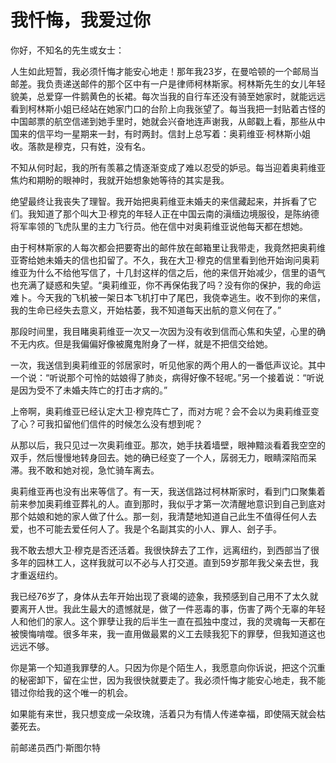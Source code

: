 # 我忏悔，我爱过你

你好，不知名的先生或女士： 

人生如此短暂，我必须忏悔才能安心地走！那年我23岁，在曼哈顿的一个邮局当邮差。我负责递送邮件的那个区中有一户是律师柯林斯家。柯林斯先生的女儿年轻貌美，总爱穿一件鹅黄色的长裙。每次当我的自行车还没有骑至她家时，就能远远看到柯林斯小姐已经站在她家门口的台阶上向我张望了。每当我把一封贴着古怪的中国邮票的航空信递到她手里时，她就会兴奋地连声谢我，从邮戳上看，那些从中国来的信平均一星期来一封，有时两封。信封上总写着：奥莉维亚·柯林斯小姐收。落款是穆克，只有姓，没有名。 

不知从何时起，我的所有羡慕之情逐渐变成了难以忍受的妒忌。每当迎着奥莉维亚焦灼和期盼的眼神时，我就开始想象她等待的其实是我。 

绝望最终让我丧失了理智。我开始把奥莉维亚未婚夫的来信藏起来，并拆看了它们。我知道了那个叫大卫·穆克的年轻人正在中国云南的滇缅边境服役，是陈纳德将军率领的飞虎队里的主力飞行员。他在信中对奥莉维亚说他每天都在想她。 

由于柯林斯家的人每次都会把要寄出的邮件放在邮箱里让我带走，我竟然把奥莉维亚寄给她未婚夫的信也扣留了。不久，我在大卫·穆克的信里看到他开始询问奥莉维亚为什么不给他写信了，十几封这样的信之后，他的来信开始减少，信里的语气也充满了疑惑和失望。“奥莉维亚，你不再保佑我了吗？没有你的保护，我的命运难卜。今天我的飞机被一架日本飞机打中了尾巴，我侥幸逃生。收不到你的来信，我的生命已经失去意义，开始枯萎，我不知道每天出航的意义何在了。” 

那段时间里，我目睹奥莉维亚一次又一次因为没有收到信而心焦和失望，心里的确不无内疚。但是我偏偏好像被魔鬼附身了一样，就是不把信交给她。 

一次，我送信到奥莉维亚的邻居家时，听见他家的两个用人的一番低声议论。其中一个说：“听说那个可怜的姑娘得了肺炎，病得好像不轻呢。”另一个接着说：“听说是因为受不了未婚夫阵亡的打击才病的。” 

上帝啊，奥莉维亚已经认定大卫·穆克阵亡了，而对方呢？会不会以为奥莉维亚变了心？可我扣留他们信件的时候怎么没有想到呢？ 

从那以后，我只见过一次奥莉维亚。那次，她手扶着墙壁，眼神黯淡看着我空空的双手，然后慢慢地转身回去。她的确已经变了一个人，孱弱无力，眼睛深陷而呆滞。我不敢和她对视，急忙骑车离去。 

奥莉维亚再也没有出来等信了。有一天，我送信路过柯林斯家时，看到门口聚集着前来参加奥莉维亚葬礼的人。直到那时，我似乎才第一次清醒地意识到自己到底对那个姑娘和她的家人做了什么。那一刻，我清楚地知道自己此生不值得任何人去爱，也不可能去爱任何人了。我是个名副其实的小人、罪人、刽子手。 

我不敢去想大卫·穆克是否还活着。我很快辞去了工作，远离纽约，到西部当了很多年的园林工人，这样我就可以不必与人打交道。直到59岁那年我父亲去世，我才重返纽约。 

我已经76岁了，身体从去年开始出现了衰竭的迹象，我预感到自己用不了太久就要离开人世。我此生最大的遗憾就是，做了一件恶毒的事，伤害了两个无辜的年轻人和他们的家人。这个罪孽让我的后半生一直在孤独中度过，我的灵魂每一天都在被懊悔啃噬。很多年来，我一直用做最累的义工去赎我犯下的罪孽，但我知道这也远远不够。 

你是第一个知道我罪孽的人。只因为你是个陌生人，我愿意向你诉说，把这个沉重的秘密卸下，留在尘世，因为我很快就要走了。我必须忏悔才能安心地走，我不能错过你给我的这个唯一的机会。 

如果能有来世，我只想变成一朵玫瑰，活着只为有情人传递幸福，即使隔天就会枯萎死去。 

前邮递员西门·斯图尔特